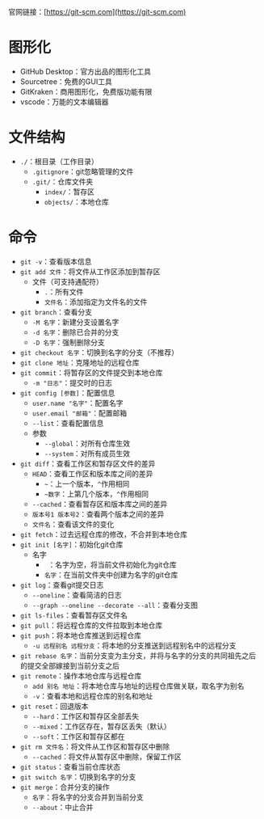 官网链接：[https://git-scm.com](https://git-scm.com)

# 图形化

+ GitHub Desktop：官方出品的图形化工具
+ Sourcetree：免费的GUI工具
+ GitKraken：商用图形化，免费版功能有限
+ vscode：万能的文本编辑器

# 文件结构

+ `./`：根目录（工作目录）
	+ `.gitignore`：git忽略管理的文件
	+ `.git/`：仓库文件夹
		+ `index/`：暂存区
		+ `objects/`：本地仓库

# 命令

+ `git -v`：查看版本信息
+ `git add 文件`：将文件从工作区添加到暂存区
	+ 文件（可支持通配符）
		+ `.`：所有文件
		+ `文件名`：添加指定为文件名的文件
+ `git branch`：查看分支
	+ `-M 名字`：新建分支设置名字
	+ `-d 名字`：删除已合并的分支
	+ `-D 名字`：强制删除分支
 + `git checkout 名字`：切换到名字的分支（不推荐）
+ `git clone 地址`：克隆地址的远程仓库
+ `git commit`：将暂存区的文件提交到本地仓库
	+ `-m "日志"`：提交时的日志
+ `git config [参数]`：配置信息
	+ `user.name "名字"`：配置名字
	+ `user.email "邮箱"`：配置邮箱
	+ `--list`：查看配置信息
	+ 参数
		+ `--global`：对所有仓库生效
		+ `--system`：对所有成员生效
+ `git diff`：查看工作区和暂存区文件的差异
	+ `HEAD`：查看工作区和版本库之间的差异
		+ `~`：上一个版本，`^`作用相同
		+ `~数字`：上第几个版本，`^`作用相同
	+ `--cached`：查看暂存区和版本库之间的差异
	+ `版本号1 版本号2`：查看两个版本之间的差异
	+ `文件名`：查看该文件的变化
+ `git fetch`：过去远程仓库的修改，不合并到本地仓库
+ `git init [名字]`：初始化git仓库
	+ 名字
		+ ` `：名字为空，将当前文件初始化为git仓库
		+ `名字`：在当前文件夹中创建为名字的git仓库
+ `git log`：查看git提交日志
	+ `--oneline`：查看简洁的日志
	+ `--graph --oneline --decorate --all`：查看分支图
+ `git ls-files`：查看暂存区文件名
+ `git pull`：将远程仓库的文件拉取到本地仓库
+ `git push`：将本地仓库推送到远程仓库
	+ `-u 远程别名 远程分支`：将本地的分支推送到远程别名中的远程分支
+ `git rebase 名字`：当前分支变为主分支，并将与名字的分支的共同祖先之后的提交全部嫁接到当前分支之后
+ `git remote`：操作本地仓库与远程仓库
	+ `add 别名 地址`：将本地仓库与地址的远程仓库做关联，取名字为别名
	+ `-v`：查看本地和远程仓库的别名和地址
+ `git reset`：回退版本
	+ `--hard`：工作区和暂存区全部丢失
	+ `--mixed`：工作区存在，暂存区丢失（默认）
	+ `--soft`：工作区和暂存区都在
+ `git rm 文件名`：将文件从工作区和暂存区中删除
	+ `--cached`：将文件从暂存区中删除，保留工作区
+ `git status`：查看当前仓库状态
+ `git switch 名字`：切换到名字的分支
+ `git merge`：合并分支的操作
	+ `名字`：将名字的分支合并到当前分支
	+ `--about`：中止合并